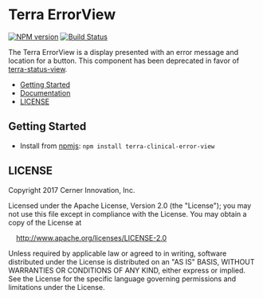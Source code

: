 # Terra ErrorView


[![NPM version](http://img.shields.io/npm/v/terra-clinical-error-view.svg)](https://www.npmjs.org/package/terra-clinical-error-view)
[![Build Status](https://travis-ci.org/cerner/terra-clinical.svg?branch=master)](https://travis-ci.org/cerner/terra-clinical)

The Terra ErrorView is a display presented with an error message and location for a button.  This component has been deprecated in
favor of [terra-status-view](https://github.com/cerner/terra-core/tree/master/packages/terra-status-view).

- [Getting Started](#getting-started)
- [Documentation](https://github.com/cerner/terra-clinical/tree/master/packages/terra-clinical-error-view/docs)
- [LICENSE](#license)

## Getting Started

- Install from [npmjs](https://www.npmjs.com): `npm install terra-clinical-error-view`

## LICENSE

Copyright 2017 Cerner Innovation, Inc.

Licensed under the Apache License, Version 2.0 (the "License"); you may not use this file except in compliance with the License. You may obtain a copy of the License at

&nbsp;&nbsp;&nbsp;&nbsp;http://www.apache.org/licenses/LICENSE-2.0

Unless required by applicable law or agreed to in writing, software distributed under the License is distributed on an "AS IS" BASIS, WITHOUT WARRANTIES OR CONDITIONS OF ANY KIND, either express or implied. See the License for the specific language governing permissions and limitations under the License.
